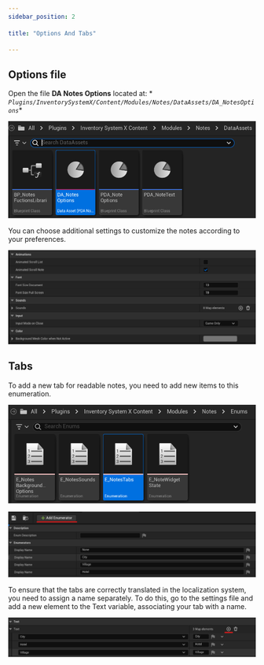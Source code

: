 ```yaml
---
sidebar_position: 2

title: "Options And Tabs"

---
```


## Options file

Open the file **DA Notes Options** located at: *
*``Plugins/InventorySystemX/Content/Modules/Notes/DataAssets/DA_NotesOptions``**

![img_10.png](img%2Fimg_10.png)

You can choose additional settings to customize the notes according to your preferences.

![img_11.png](img%2Fimg_11.png)

## Tabs

To add a new tab for readable notes, you need to add new items to this enumeration.

![img_12.png](img%2Fimg_12.png)

![img_13.png](img%2Fimg_13.png)

To ensure that the tabs are correctly translated in the localization system, you need to assign a name separately. To do
this, go to the settings file and add a new element to the Text variable, associating your tab with a name.

![img_14.png](img%2Fimg_14.png)